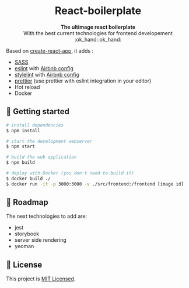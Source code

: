 <h1 align="center">
  React-boilerplate
</h1>
<p align="center">
  <strong>The ultimage react boilerplate</strong><br>
  With the best current technologies for frontend developement :ok_hand::ok_hand:
</p>

Based on [create-react-app](https://github.com/facebook/create-react-app), it adds :

- [SASS](https://sass-lang.com/)
- [eslint](https://eslint.org/) with [Airbnb config](https://github.com/airbnb/javascript)
- [stylelint](https://stylelint.io/) with [Airbnb config](https://github.com/airbnb/css#readme)
- [prettier](https://prettier.io) (use prettier with eslint integration in your editor)
- Hot reload
- Docker

## 🚀 Getting started

```bash
# install dependencies
$ npm install

# start the development webserver
$ npm start

# build the web application
$ npm build

# deploy with Docker (you don't need to build it)
$ docker build ./
$ docker run -it -p 3000:3000 -v ./src/frontend:/frontend [image id]

```

## :calendar: Roadmap

The next technologies to add are:

- jest
- storybook
- server side rendering
- yeoman

## :memo: License

This project is [MIT Licensed](./LICENSE).
